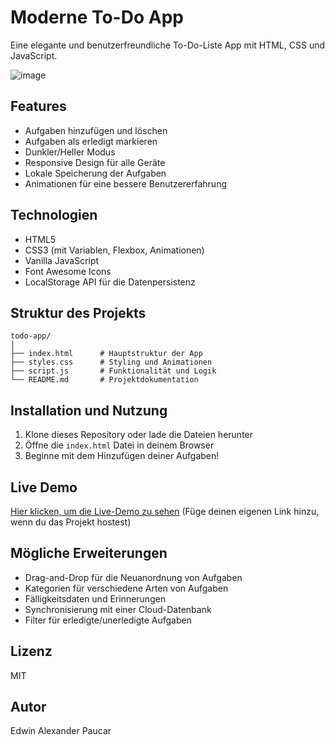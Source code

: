 # Moderne To-Do App

Eine elegante und benutzerfreundliche To-Do-Liste App mit HTML, CSS und JavaScript.

![image](https://github.com/user-attachments/assets/80bd5458-e2b2-4b41-bf5f-566588954c85)

## Features

- Aufgaben hinzufügen und löschen
- Aufgaben als erledigt markieren 
- Dunkler/Heller Modus
- Responsive Design für alle Geräte
- Lokale Speicherung der Aufgaben
- Animationen für eine bessere Benutzererfahrung

## Technologien

- HTML5
- CSS3 (mit Variablen, Flexbox, Animationen)
- Vanilla JavaScript
- Font Awesome Icons
- LocalStorage API für die Datenpersistenz

## Struktur des Projekts

```
todo-app/
│
├── index.html      # Hauptstruktur der App
├── styles.css      # Styling und Animationen
├── script.js       # Funktionalität und Logik
└── README.md       # Projektdokumentation
```

## Installation und Nutzung

1. Klone dieses Repository oder lade die Dateien herunter
2. Öffne die `index.html` Datei in deinem Browser
3. Beginne mit dem Hinzufügen deiner Aufgaben!

## Live Demo

[Hier klicken, um die Live-Demo zu sehen](#) (Füge deinen eigenen Link hinzu, wenn du das Projekt hostest)

## Mögliche Erweiterungen

- Drag-and-Drop für die Neuanordnung von Aufgaben
- Kategorien für verschiedene Arten von Aufgaben
- Fälligkeitsdaten und Erinnerungen
- Synchronisierung mit einer Cloud-Datenbank
- Filter für erledigte/unerledigte Aufgaben

## Lizenz

MIT

## Autor

Edwin Alexander Paucar
